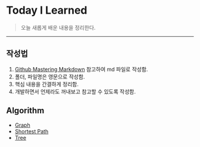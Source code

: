 ﻿# Today I Learned
>오늘 새롭게 배운 내용을 정리한다.
---
## 작성법
1. [Github Mastering Markdown](https://guides.github.com/features/mastering-markdown/) 참고하여 md 파일로 작성함.
2. 폴더, 파일명은 영문으로 작성함.
3. 핵심 내용을 간결하게 정리함.
4. 개발하면서 언제라도 꺼내보고 참고할 수 있도록 작성함.

## Algorithm
* [Graph](https://github.com/ecosy/TIL/tree/master/Algorithm/Graph)
* [Shortest Path](https://github.com/ecosy/TIL/tree/master/Algorithm/ShortestPath)
* [Tree](https://github.com/ecosy/TIL/tree/master/Algorithm/Tree)